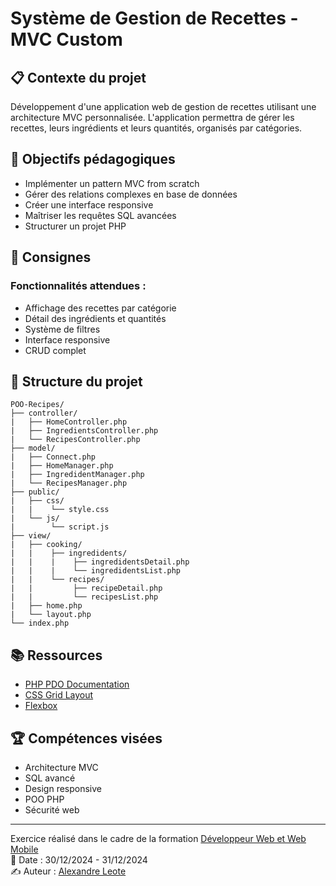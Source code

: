# Système de Gestion de Recettes - MVC Custom
## 📋 Contexte du projet
Développement d'une application web de gestion de recettes utilisant une architecture MVC personnalisée. L'application permettra de gérer les recettes, leurs ingrédients et leurs quantités, organisés par catégories.

## 🎯 Objectifs pédagogiques
- Implémenter un pattern MVC from scratch
- Gérer des relations complexes en base de données
- Créer une interface responsive
- Maîtriser les requêtes SQL avancées
- Structurer un projet PHP

## 📝 Consignes
### Fonctionnalités attendues :
- Affichage des recettes par catégorie
- Détail des ingrédients et quantités
- Système de filtres
- Interface responsive
- CRUD complet


## 🚀 Structure du projet
```
POO-Recipes/
├── controller/
|   ├── HomeController.php
|   ├── IngredientsController.php
|   └── RecipesController.php
├── model/
|   ├── Connect.php
|   ├── HomeManager.php
|   ├── IngredidentManager.php
|   └── RecipesManager.php
├── public/
|   ├── css/
|   |    └── style.css
|   └── js/
|        └── script.js
├── view/
|   ├── cooking/
|   |    ├── ingredidents/
|   |    |    ├── ingredidentsDetail.php
|   |    |    └── ingredidentsList.php
|   |    └── recipes/
|   |         ├── recipeDetail.php
|   |         └── recipesList.php
|   ├── home.php
|   └── layout.php
└── index.php
```

## 📚 Ressources
- [PHP PDO Documentation](https://www.php.net/manual/fr/book.pdo.php)
- [CSS Grid Layout](https://developer.mozilla.org/fr/docs/Web/CSS/CSS_Grid_Layout)
- [Flexbox](https://developer.mozilla.org/fr/docs/Web/CSS/CSS_Flexible_Box_Layout)

## 🏆 Compétences visées
- Architecture MVC
- SQL avancé
- Design responsive
- POO PHP
- Sécurité web

___
Exercice réalisé dans le cadre de la formation [Développeur Web et Web Mobile](https://elan-formation.fr/formation/19754) <br>
📅 Date : 30/12/2024 - 31/12/2024 <br>
✍️ Auteur : [Alexandre Leote](https://github.com/alexandreleote)
